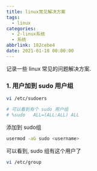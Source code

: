 ```yaml
---
title: linux常见解决方案
tags:
  - linux
categories:
  - 2-linux系统
  - 系统
abbrlink: 182cebe4
date: 2021-01-18 00:00:00
---
```


记录一些 linux 常见的问题解决方案.

<!-- more -->

### 1. 用户加到 sudo 用户组

```bash
vi /etc/sudoers

# 可以看到有个 sudo 用户组
# %sudo   ALL=(ALL:ALL) ALL
```

添加到 sudo组

```bash
usermod -aG sudo <username>
```

可以看到, sudo 组有这个用户了

```bash
vi /etc/group 
```





